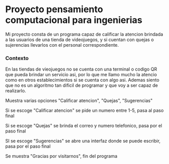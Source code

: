 # Proyecto pensamiento computacional para ingenierias
Mi proyecto consta de un programa capaz de calificar la atencion brindada a las usuarios de una tienda de videojuegos, y si cuentan con quejas o sujerencias llevarlos con el personal correspondiente.
### Contexto
En las tiendas de vieojuegos no se cuenta con una terminal o codigo QR que pueda brindar un servicio asi, por lo que me llamo mucho la atencio como en otros establecimientos si se cuenta con algo asi. Ademas siento que no es un algoritmo tan dificil de programar y que voy a ser capaz de realizarlo.

Muestra varias opciones "Calificar atencion", "Quejas", "Sugerencias"

Si se escoge "Calificar atencion" se pide un numero entre 1-5, pasa al paso final

Si se escoge "Quejas" se brinda el correo y numero telefonico, pasa por el paso final

SI se escoge "Sugerencias" se abre una interfaz donde se puede escribir, pasa por el paso final

Se muestra "Gracias por visitarnos", fin del programa 
